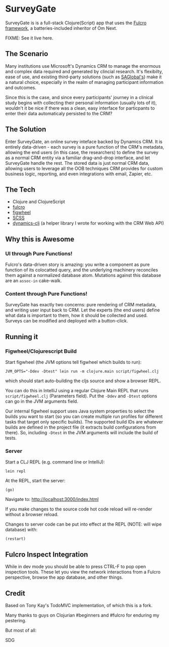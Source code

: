 # SurveyGate

SurveyGate is is a full-stack Clojure(Script) app that uses the [Fulcro framework](https://github.com/fulcrologic/fulcro), a batteries-included inheritor of Om Next.

FIXME: See it live here.

## The Scenario

Many institutions use Microsoft's Dynamics CRM to manage the enormous and complex data required and generated by clincial research. It's flexibilty, ease of use, and existing third-party solutions (such as [SAGlobal's](http://www.saglobal.us/industries/contract-research-organizations.html)) make it a natural choice, especially in the realm of managing participant information and outcomes.

Since this is the case, and since every participants' journey in a clinical study begins with collecting their personal information (usually lots of it), wouldn't it be nice if there was a clean, easy interface for particpants to enter their data automaticaly persisted to the CRM?

## The Solution

Enter SurveyGate, an online survey inteface backed by Dynamics CRM. It is entirely data-driven - each survey is a pure function of the CRM's metadata, allowing the end users (in this case, the researchers) to define the survey as a normal CRM entity via a familiar drag-and-drop interface, and let SurveyGate handle the rest. The stored data is just normal CRM data, allowing users to leverage all the OOB techniques CRM provides for custom business logic, reporting, and even integrations with email, Zapier, etc.

## The Tech

- Clojure and ClojureScript
- [fulcro](https://github.com/fulcrologic/fulcro)
- [figwheel](https://github.com/bhauman/lein-figwheel)
- [SCSS](https://github.com/sass/node-sass)
- [dynamics-clj](https://github.com/d4hines/dynamics-clj) (a helper library I wrote for working with the CRM Web API)

## Why this is Awesome

### UI through Pure Functions!

Fulcro's data-driven story is amazing: you write a component as pure function of its colocatted query, and the underlying machinery reconciles them against a normalized database atom. Mutations against this database are an `assoc-in` cake-walk.

### Content through Pure Functions!

SurveyGate has exactly two concerns: pure rendering of CRM metadata, and writing user input back to CRM. Let the experts (the end users) define what data is important to them, how it should be collected and used. Surveys can be modified and deployed with a button-click.

## Running it

### Figwheel/Clojurescript Build

Start figwheel (the JVM options tell figwheel which builds to run):

```
JVM_OPTS="-Ddev -Dtest" lein run -m clojure.main script/figwheel.clj
```

which should start auto-building the cljs source and show a browser REPL.

You can do this in IntelliJ using a regular Clojure Main REPL that runs
`script/figwheel.clj` (Parameters field). Put the `-Ddev` and `-Dtest` options can go in the JVM
arguments field.

Our internal figwheel support uses Java system properties to select the
builds you want to start (so you can create multiple run profiles for
different tasks that target only specific builds). The supported build IDs
are whatever builds are defined in the project file (it extracts build 
configurations from there). So, including `-Dtest` in the JVM arguments
will include the build of tests.

### Server

Start a CLJ REPL (e.g. command line or IntelliJ):

```
lein repl
```

At the REPL, start the server:

```
(go)
```

Navigate to: [http://localhost:3000/index.html](http://localhost:3000/)

If you make changes to the source code hot code reload will re-render without a browser reload.

Changes to server code can be put into effect at the REPL (NOTE: will wipe database) with:

```
(restart)
```
## Fulcro Inspect Integration

While in dev mode you should be able to press CTRL-F to pop open inspection tools. These
let you view the network interactions from a Fulcro perspective, browse the app
database, and other things.

## Credit

Based on Tony Kay's TodoMVC implementation, of which this is a fork.

Many thanks to guys on Clojurian #beginners and #fulcro for enduring my pestering.

But most of all:

SDG
